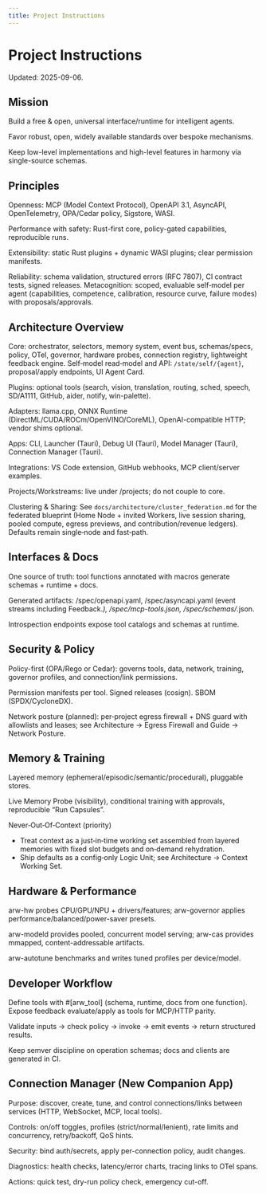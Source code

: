 ```yaml
---
title: Project Instructions
---
```


# Project Instructions

Updated: 2025-09-06.

## Mission

Build a free & open, universal interface/runtime for intelligent agents.

Favor robust, open, widely available standards over bespoke mechanisms.

Keep low-level implementations and high-level features in harmony via single-source schemas.

## Principles

Openness: MCP (Model Context Protocol), OpenAPI 3.1, AsyncAPI, OpenTelemetry, OPA/Cedar policy, Sigstore, WASI.

Performance with safety: Rust-first core, policy-gated capabilities, reproducible runs.

Extensibility: static Rust plugins + dynamic WASI plugins; clear permission manifests.

Reliability: schema validation, structured errors (RFC 7807), CI contract tests, signed releases.
Metacognition: scoped, evaluable self‑model per agent (capabilities, competence, calibration, resource curve, failure modes) with proposals/approvals.

## Architecture Overview

Core: orchestrator, selectors, memory system, event bus, schemas/specs, policy, OTel, governor, hardware probes, connection registry, lightweight feedback engine.
Self‑model read‑model and API: `/state/self/{agent}`, proposal/apply endpoints, UI Agent Card.

Plugins: optional tools (search, vision, translation, routing, sched, speech, SD/A1111, GitHub, aider, notify, win-palette).

Adapters: llama.cpp, ONNX Runtime (DirectML/CUDA/ROCm/OpenVINO/CoreML), OpenAI-compatible HTTP; vendor shims optional.

Apps: CLI, Launcher (Tauri), Debug UI (Tauri), Model Manager (Tauri), Connection Manager (Tauri).

Integrations: VS Code extension, GitHub webhooks, MCP client/server examples.

Projects/Workstreams: live under /projects; do not couple to core.

Clustering & Sharing: See `docs/architecture/cluster_federation.md` for the federated blueprint (Home Node + invited Workers, live session sharing, pooled compute, egress previews, and contribution/revenue ledgers). Defaults remain single‑node and fast‑path.

## Interfaces & Docs

One source of truth: tool functions annotated with macros generate schemas + runtime + docs.

Generated artifacts: /spec/openapi.yaml, /spec/asyncapi.yaml (event streams including Feedback.*), /spec/mcp-tools.json, /spec/schemas/*.json.

Introspection endpoints expose tool catalogs and schemas at runtime.

## Security & Policy

Policy-first (OPA/Rego or Cedar): governs tools, data, network, training, governor profiles, and connection/link permissions.

Permission manifests per tool. Signed releases (cosign). SBOM (SPDX/CycloneDX).

Network posture (planned): per‑project egress firewall + DNS guard with allowlists and leases; see Architecture → Egress Firewall and Guide → Network Posture.

## Memory & Training

Layered memory (ephemeral/episodic/semantic/procedural), pluggable stores.

Live Memory Probe (visibility), conditional training with approvals, reproducible “Run Capsules”.

Never‑Out‑Of‑Context (priority)
- Treat context as a just‑in‑time working set assembled from layered memories with fixed slot budgets and on‑demand rehydration.
- Ship defaults as a config‑only Logic Unit; see Architecture → Context Working Set.

## Hardware & Performance

arw-hw probes CPU/GPU/NPU + drivers/features; arw-governor applies performance/balanced/power-saver presets.

arw-modeld provides pooled, concurrent model serving; arw-cas provides mmapped, content-addressable artifacts.

arw-autotune benchmarks and writes tuned profiles per device/model.

## Developer Workflow

Define tools with #[arw_tool] (schema, runtime, docs from one function). Expose feedback evaluate/apply as tools for MCP/HTTP parity.

Validate inputs → check policy → invoke → emit events → return structured results.

Keep semver discipline on operation schemas; docs and clients are generated in CI.

## Connection Manager (New Companion App)

Purpose: discover, create, tune, and control connections/links between services (HTTP, WebSocket, MCP, local tools).

Controls: on/off toggles, profiles (strict/normal/lenient), rate limits and concurrency, retry/backoff, QoS hints.

Security: bind auth/secrets, apply per-connection policy, audit changes.

Diagnostics: health checks, latency/error charts, tracing links to OTel spans.

Actions: quick test, dry-run policy check, emergency cut-off.
